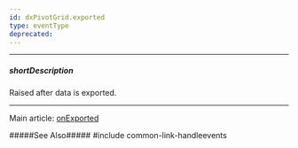 ```yaml
---
id: dxPivotGrid.exported
type: eventType
deprecated: 
---
```

---
##### shortDescription
Raised after data is exported.

---
Main article: [onExported](/api-reference/10%20UI%20Widgets/dxPivotGrid/1%20Configuration/onExported.md '/Documentation/ApiReference/UI_Components/dxPivotGrid/Configuration/#onExported')

#####See Also#####
#include common-link-handleevents